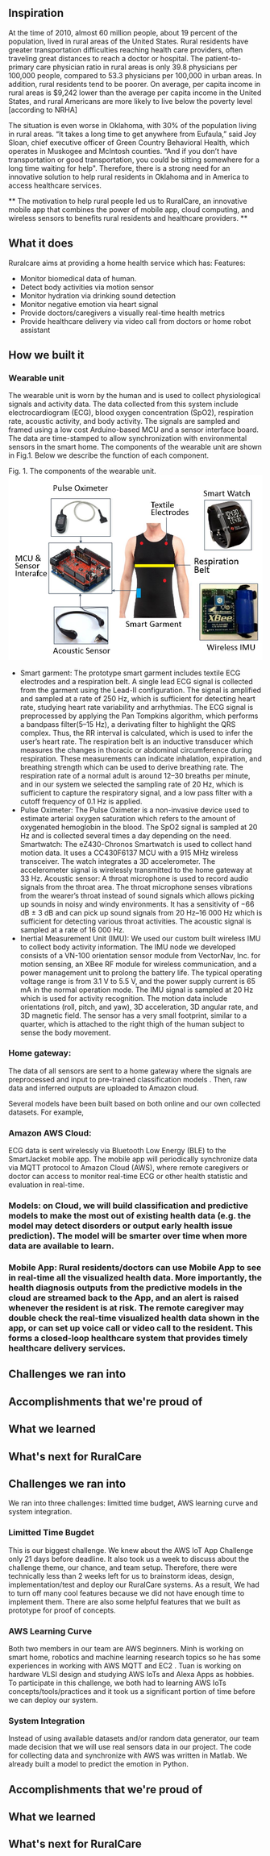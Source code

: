 ## Inspiration
At the time of 2010, almost 60 million people, about 19 percent of the population, lived in rural areas of the United States. Rural residents have greater transportation difficulties reaching health care providers, often traveling great distances to reach a doctor or hospital. The patient-to-primary care physician ratio in rural areas is only 39.8 physicians per 100,000 people, compared to 53.3 physicians per 100,000 in urban areas. In addition, rural residents tend to be poorer. On average, per capita income in rural areas is $9,242 lower than the average per capita income in the United States, and rural Americans are more likely to live below the poverty level [according to NRHA]

The situation is even worse in Oklahoma, with 30% of the population living in rural areas. “It takes a long time to get anywhere from Eufaula,” said Joy Sloan, chief executive officer of Green Country Behavioral Health, which operates in Muskogee and McIntosh counties. “And if you don’t have transportation or good transportation, you could be sitting somewhere for a long time waiting for help". Therefore, there is a strong need for an innovative solution to help rural residents in Oklahoma and in America to access healthcare services.

** The motivation to help rural people led us to RuralCare, an innovative mobile app that combines the power of mobile app, cloud computing, and wireless sensors to benefits rural residents and healthcare providers. **

## What it does
Ruralcare aims at providing a home health service which has:
Features:
-	Monitor biomedical data of human.
-	Detect body activities via motion sensor
-	Monitor hydration via drinking sound detection 
-	Monitor negative emotion via heart signal
-	Provide doctors/caregivers a  visually real-time health metrics
-	Provide healthcare delivery via video call from doctors or home robot assistant
## How we built it
### Wearable unit
The wearable unit is worn by the human and is used to collect physiological signals and activity data. The data collected from this system include electrocardiogram (ECG), blood oxygen concentration (SpO2), respiration rate, acoustic activity, and body activity. The signals are sampled and framed using a low cost Arduino-based MCU and a sensor interface board. The data are time-stamped to allow synchronization with environmental sensors in the smart home. The components of the wearable unit are shown in Fig.1. Below we describe the function of each component.

Fig. 1. The components of the wearable unit.
![abc](wearable.JPG)
* Smart garment: 
The prototype smart garment includes textile ECG electrodes and a respiration belt. A single lead ECG signal is collected from the garment using the Lead-II configuration. The signal is amplified and sampled at a rate of 250 Hz, which is sufficient for detecting heart rate, studying heart rate variability and arrhythmias. The ECG signal is preprocessed by applying the Pan Tompkins algorithm, which performs a bandpass filter(5–15 Hz), a derivating filter to highlight the QRS complex. Thus, the RR interval is calculated, which is used to infer the user’s heart rate. The respiration belt is an inductive transducer which measures the changes in thoracic or abdominal circumference during respiration. These measurements can indicate inhalation, expiration, and breathing strength which can be used to derive breathing rate. The respiration rate of a normal adult is around 12–30 breaths per minute, and in our system we selected the sampling rate of 20 Hz, which is sufficient to capture the respiratory signal, and a low pass filter with a cutoff frequency of 0.1 Hz is applied.
* Pulse Oximeter: 
The Pulse Oximeter is a non-invasive device used to estimate arterial oxygen saturation which refers to the amount of oxygenated hemoglobin in the blood. The SpO2 signal is sampled at 20 Hz and is collected several times a day depending on the need.
Smartwatch: The eZ430-Chronos Smartwatch is used to collect hand motion data. It uses a CC430F6137 MCU with a 915 MHz wireless transceiver. The watch integrates a 3D accelerometer. The accelerometer signal is wirelessly transmitted to the home gateway at 33 Hz.
Acoustic sensor: A throat microphone is used to record audio signals from the throat area. The throat microphone senses vibrations from the wearer’s throat instead of sound signals which allows picking up sounds in noisy and windy environments. It has a sensitivity of −66 dB ± 3 dB and can pick up sound signals from 20 Hz–16 000 Hz which is sufficient for detecting various throat activities. The acoustic signal is sampled at a rate of 16 000 Hz.
* Inertial Measurement Unit (IMU): 
We used our custom built wireless IMU to collect body activity information. The IMU node we developed consists of a VN-100 orientation sensor module from VectorNav, Inc. for motion sensing, an XBee RF module for wireless communication, and a power management unit to prolong the battery life. The typical operating voltage range is from 3.1 V to 5.5 V, and the power supply current is 65 mA in the normal operation mode. The IMU signal is sampled at 20 Hz which is used for activity recognition. The motion data include orientations (roll, pitch, and yaw), 3D acceleration, 3D angular rate, and 3D magnetic field. The sensor has a very small footprint, similar to a quarter, which is attached to the right thigh of the human subject to sense the body movement.

### Home gateway:
The data of all sensors are sent to a home gateway where the signals are preprocessed and input to pre-trained classification models . Then, raw data and inferred outputs are uploaded to Amazon cloud.

Several models have been built based on both online and our own collected datasets. For example, 
### Amazon AWS Cloud: 
ECG data is sent wirelessly via Bluetooth Low Energy (BLE) to the SmartJacket mobile app. The mobile app will periodically synchronize data via MQTT protocol to Amazon Cloud (AWS), where remote caregivers or doctor can access to monitor real-time ECG or other health statistic and evaluation in real-time.
### Models: on Cloud, we will build classification and predictive models to make the most out of existing health data (e.g. the model may detect disorders or output early health issue prediction). The model will be smarter over time when more data are available to learn.
### Mobile App: Rural residents/doctors can use Mobile App to see in real-time all the visualized health data. More importantly, the health diagnosis outputs from the predictive models in the cloud are streamed back to the App, and an alert is raised whenever the resident is at risk. The remote caregiver may double check the real-time visualized health data shown in the app, or can set up voice call or video call to the resident. This forms a closed-loop healthcare system that provides timely healthcare delivery services.
## Challenges we ran into

## Accomplishments that we're proud of

## What we learned

## What's next for RuralCare

## Challenges we ran into
We ran into three challenges: limitted time budget, AWS learning curve and system integration.
### Limitted Time Bugdet
This is our biggest challenge. We knew about the AWS IoT App Challenge only 21 days before deadline. It also took us a week to discuss about the challenge theme, our chance, and team setup. Therefore, there were technically less than 2 weeks left for us to brainstorm ideas, design, implementation/test and deploy our RuralCare systems. As a result, We had to turn off many cool features because we did not have enough time to implement them. There are also some helpful features that we built as prototype for proof of concepts.
### AWS Learning Curve
Both two members in our team are AWS beginners. Minh is working on smart home, robotics and machine learning research topics so he has some experiences in working with AWS MQTT and EC2 . Tuan is working on hardware VLSI design and studying AWS IoTs and Alexa Apps as hobbies. To participate in this challenge, we both had to learning AWS IoTs concepts/tools/practices and it took us a significant portion of time before we can deploy our system.
### System Integration
Instead of using available datasets and/or random data generator, our team made decision that we will use real sensors data in our project. The code for collecting data and synchronize with AWS was written in Matlab.
We already built a model to predict the emotion in Python. 

## Accomplishments that we're proud of

## What we learned

## What's next for RuralCare
